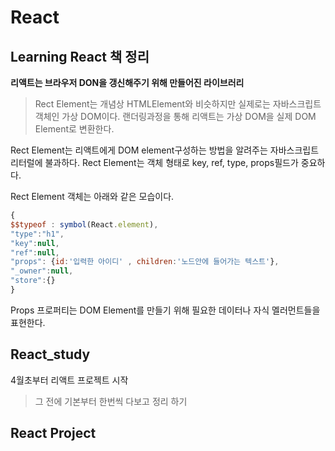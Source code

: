 # React

## Learning React 책 정리

**리액트는 브라우저 DON을 갱신해주기 위해 만들어진 라이브러리**
> Rect Element는 개념상 HTMLElement와 비슷하지만 실제로는 자바스크립트 객체인 가상 DOM이다.
> 랜더링과정을 통해 리액트는 가상 DOM을 실제 DOM Element로 변환한다.

Rect Element는 리액트에게 DOM element구성하는 방법을 알려주는 자바스크립트 리터럴에 불과하다.
Rect Element는 객체 형태로 key, ref, type, props필드가 중요하다.

Rect Element 객체는 아래와 같은 모습이다.
```js
{
$$typeof : symbol(React.element),
"type":"h1",
"key":null,
"ref":null,
"props": {id:'입력한 아이디' , children:'노드안에 들어가는 텍스트'},
"_owner":null,
"store":{}
}
```

Props 프로퍼티는 DOM Element를 만들기 위해 필요한 데이터나 자식 멜러먼트들을 표현한다. 




## React_study
4월초부터 리액트 프로젝트 시작
>그 전에 기본부터 한번씩 다보고 정리 하기

## React Project
